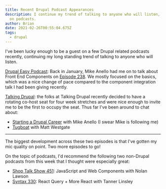 ```yaml
---
title: Recent Drupal Podcast Appearances
description: I continue my trend of talking to anyone who will listen, this time
  on podcasts.
author: Brian
date: 2021-02-26T00:55:04.675Z
tags:
  - drupal
---
```

I've been lucky enough to be a guest on a few Drupal related podcasts recently, continuing my long standing trend of talking to anyone who will listen.

[Drupal Easy Podcast](https://www.drupaleasy.com/podcast): Back in January, Mike Anello had me on to talk about Front End Components on [Episode 238](https://www.drupaleasy.com/podcast/2021/01/drupaleasy-podcast-238-front-end-components-beginners-brian-perry). We mostly focused on the basics, which was a nice change of pace compared to the component integration talk I had been giving recently.

[Talking Drupal](https://talkingdrupal.com/): the folks at Talking Drupal recently decided to have a rotating co-host seat for four week stretches and were nice enough to invite me to be the first to occupy the seat. Thus far I've been around to chat about:

* [Starting a Drupal Career](https://talkingdrupal.com/282) with Mike Anello (I swear Mike is following me)
* [Tugboat](https://www.tubgoat.qa/) with Matt Westgate

---

The biggest development across these two episodes is that I've gotten my mic quality on point. Two more episodes to go!

On the topic of podcasts, I'd recommend the following two non-Drupal podcasts from this week that I thought were especially great:
* [Shop Talk Show 451](https://shoptalkshow.com/451/): JavaScript and Web Components with Nolan Lawson
* [Syntax 330](https://syntax.fm/show/330/react-query-more-react-with-tanner-linsley): React Query + More React with Tanner Linsley